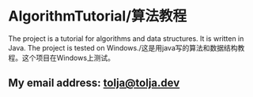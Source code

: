 # AlgorithmTutorial/算法教程

The project is a tutorial for algorithms and data structures. It is written in Java. The project is tested on Windows./这是用java写的算法和数据结构教程。这个项目在Windows上测试。

## My email address: tolja@tolja.dev